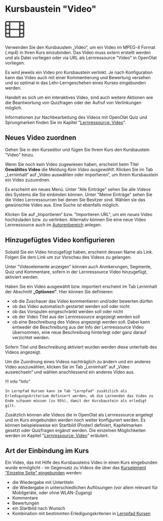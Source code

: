# Kursbaustein "Video"

![icon_video.png](assets/video_64_0_434343_none.png)

Verwenden Sie den Kursbaustein „Video“, um ein Video im MPEG-4 Format (.mp4) in Ihren Kurs einzubinden. Das Video muss extern erstellt werden und als Datei vorliegen oder via URL als Lernressource "Video" in OpenOlat vorliegen.

Es wird jeweils ein Video pro Kursbaustein verlinkt. Je nach Konfiguration kann das Video auch mit einer Kommentierung und Bewertung versehen und so optimal in das Lehr-Lerngeschehen eines Kurses eingebunden werden.

Handelt es sich um ein interaktives Video, sind auch weitere Aktionen wie die Beantwortung von Quizfragen oder der Aufruf von Verlinkungen möglich.

Informationen zur Nachbearbeitung des Videos mit OpenOlat Quiz und Sprungmarken finden Sie im Kapitel "[Lernressource: Video](../learningresources/Learning_resource_Video.de.md)".

## Neues Video zuordnen

Gehen Sie in den Kurseditor und fügen Sie Ihrem Kurs den Kursbaustein "Video" hinzu.

Wenn Sie noch kein Video zugewiesen haben, erscheint beim Titel **Gewähltes Video**
die Meldung _Kein Video ausgewählt_.
Klicken Sie im Tab „Lerninhalt“ auf „Video auswählen oder importieren“, um Ihrem Kursbaustein ein Video zuzuordnen.

Es erscheint ein neues Menü. Unter "Alle Einträge" sehen Sie alle Videos des Systems die Sie einbinden können. Unter "Meine Einträge" sehen Sie die Video Lernressourcen bei denen Sie Besitzer sind. Wählen sie das gewünschte Video aus. Eine Suche ist ebenfalls möglich.

Klicken Sie auf „Importieren“ bzw. "Importieren URL", um ein *neues* Video hochzuladen bzw. zu verlinken. Alternativ können Sie eine neue Video Lernressource auch im [Autorenbereich](Learning_resource_Video.de.md) anlegen.

## Hinzugefügtes Video konfigurieren

Sobald Sie ein Video hinzugefügt haben, erscheint dessen Name als Link.
Folgen Sie dem Link um zur Vorschau des Videos zu gelangen.

Unter "Videoelemente anzeigen" können auch Anmkerungen, Segmente, Quiz und Kommentare, sofern in der Lernressource Video hinzugefügt, aktiviert werden.

Haben Sie ein Video ausgewählt bzw. importiert erscheint im Tab Lerninhalt der Abschnitt
**„Optionen“**. Hier können Sie definieren:

* ob die Zuschauer das Video kommentieren und/oder bewerten dürfen
* ob das Video automatisch gestartet werden soll oder nicht  
* ob das Vorspulen eingeschränkt werden soll oder nicht
* ob der Video Titel aus der Lernressource angezeigt werden soll
* ob eine Beschreibung des Videos angezeigt werden soll. Dabei kann entweder die Beschreibung aus der Info der Lernressource Video übernommen, eine neue Beschreibung hinterlegt oder ganz darauf verzichtet werden.

Sofern Titel und Beschreibung aktiviert wurden werden diese unterhalb des Videos angezeigt.

Um die Zuordnung eines Videos nachträglich zu ändern und ein anderes Video auszuwählen, klicken Sie im Tab „Lerninhalt“ auf „Video auswechseln“ und wählen anschliessend ein anderes Video aus.

!!! info "Info"

    In Lernpfad Kursen kann im Tab "Lernpfad" zusätzlich als Erledigungskriterium definiert werden, ob die Lernenden das Video zu Ende schauen müssen (zu 95%), damit der Kursbaustein als erledigt gilt.

Zusätzlich können alle Videos die in OpenOlat als Lernressource angelegt und im Kurs eingebunden werden noch weiter konfiguriert werden. Es können beispielsweise ein Startbild (Poster) definiert, Kapitelmarken gesetzt oder Quizfragen ergänzt werden. Die einzelnen Möglichkeiten werden im Kapitel "[Lernressource: Video](Learning_resource_Video.de.md)" erläutert.

## Art der Einbindung im Kurs

Ein Video, das mit Hilfe des Kursbausteins Video in einen Kurs eingebunden wurde ermöglicht - im Gegensatz zu Videos die über das [Kurselement "Einzelne Seite" eingebunden](Single_Page_Add_edit_video.de.md) werden:

  * die Wiedergabe mit Untertiteln
  * die Wiedergabe in unterschiedlichen Auflösungen (vor allem relevant für Mobilgeräte, oder ohne WLAN-Zugang)
  * Kommentare
  * Bewertungen
  * ein Startbild nach Wunsch
  * Kombination mit bestimmten Erledigungskriterien in [Lernpfad Kursen](../learningresources/Learning_path_course.de.md)
